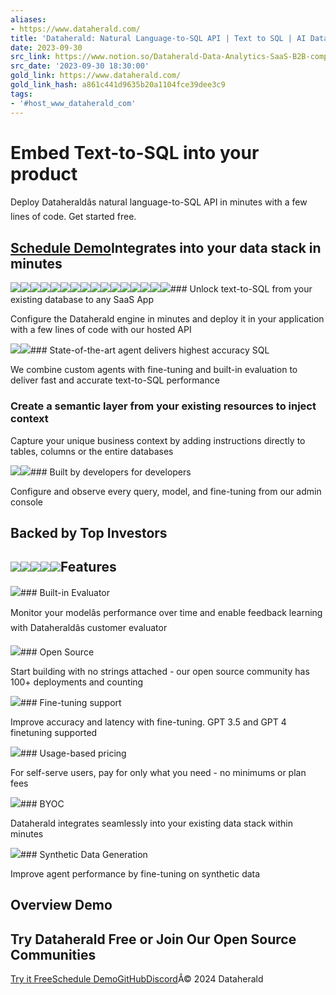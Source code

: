 ```yaml
---
aliases:
- https://www.dataherald.com/
title: 'Dataherald: Natural Language-to-SQL API | Text to SQL | AI Data Analytics'
date: 2023-09-30
src_link: https://www.notion.so/Dataherald-Data-Analytics-SaaS-B2B-company-I-Y-Combinator-b38de227b7644db3ba020bcf8106e355
src_date: '2023-09-30 18:30:00'
gold_link: https://www.dataherald.com/
gold_link_hash: a861c441d9635b20a1104fce39dee3c9
tags:
- '#host_www_dataherald_com'
---
```


Embed Text-to-SQL into your product
===================================

Deploy Dataheraldâs natural language-to-SQL API in minutes with a few lines of code. Get started free.  


[Schedule Demo](/contact)Integrates into your data stack in minutes
------------------------------------------

![](https://assets-global.website-files.com/63b492643ec3ed91ff46653d/64b6bab891b93800b602980b_Bigquery.png)![](https://assets-global.website-files.com/63b492643ec3ed91ff46653d/64b6bab891b93800b6029833_Postgres.png)![](https://assets-global.website-files.com/63b492643ec3ed91ff46653d/660e80cc6ba48dc14e319b31_AWS%20Athena.png)![](https://assets-global.website-files.com/63b492643ec3ed91ff46653d/660e80e8d204f2837bd6a4f1_Clockhouse.png)![](https://assets-global.website-files.com/63b492643ec3ed91ff46653d/64b6bab8db01d63200394354_databricks.png)![](https://assets-global.website-files.com/63b492643ec3ed91ff46653d/660e834b0b5b78e03a4e8d8f_Snowflake.png)![](https://assets-global.website-files.com/63b492643ec3ed91ff46653d/660e80e92b0ce203b28ad1c6_MS%20SQL%20Server.png)![](https://assets-global.website-files.com/63b492643ec3ed91ff46653d/660e80ea9ffe5061d9df482f_MariaDB.png)![](https://assets-global.website-files.com/63b492643ec3ed91ff46653d/64b6bab891b93800b602980b_Bigquery.png)![](https://assets-global.website-files.com/63b492643ec3ed91ff46653d/64b6bab891b93800b6029833_Postgres.png)![](https://assets-global.website-files.com/63b492643ec3ed91ff46653d/660e80cc6ba48dc14e319b31_AWS%20Athena.png)![](https://assets-global.website-files.com/63b492643ec3ed91ff46653d/660e80e8d204f2837bd6a4f1_Clockhouse.png)![](https://assets-global.website-files.com/63b492643ec3ed91ff46653d/64b6bab8db01d63200394354_databricks.png)![](https://assets-global.website-files.com/63b492643ec3ed91ff46653d/64b6bab85035e565c3eccda0_Snowflake.png)![](https://assets-global.website-files.com/63b492643ec3ed91ff46653d/660e80e92b0ce203b28ad1c6_MS%20SQL%20Server.png)![](https://assets-global.website-files.com/63b492643ec3ed91ff46653d/660e80ea9ffe5061d9df482f_MariaDB.png)### Unlock text-to-SQL from your existing database to any SaaS App

Configure the Dataherald engine in minutes and deploy it in your application with a few lines of code with our hosted API

![](https://assets-global.website-files.com/63b492643ec3ed91ff46653d/660ffb2f9afac914e8c0c350_Diagram%201.svg)![](https://assets-global.website-files.com/63b492643ec3ed91ff46653d/660fff5bd7059e6af44a47f3_Agent%20Steps.svg)### State-of-the-art agent delivers highest accuracy SQL

We combine custom agents with fine-tuning and built-in evaluation to deliver fast and accurate text-to-SQL performance

### Create a semantic layer from your existing resources to inject context

Capture your unique business context by adding instructions directly to tables, columns or the entire databases

![](https://assets-global.website-files.com/63b492643ec3ed91ff46653d/660ffe7fca57a3f1278cc86c_Instructions.svg)![](https://assets-global.website-files.com/63b492643ec3ed91ff46653d/6610014a96f19deb95aadc2b_Admin%20console.png)### Built by developers for developers

Configure and observe every query, model, and fine-tuning from our admin console

Backed by Top Investors
-----------------------

![](https://assets-global.website-files.com/63b492643ec3ed91ff46653d/63b8525d9a68cc13fe7f7fe3_Y_Combinator_logo_text_wordmark.png)![](https://assets-global.website-files.com/63b492643ec3ed91ff46653d/64b6c1ec71b18ee16d1e10fe_BDMI%20white.png)![](https://assets-global.website-files.com/63b492643ec3ed91ff46653d/64b6c1ecf64294f63bfa3e39_Garage%20White.png)![](https://assets-global.website-files.com/63b492643ec3ed91ff46653d/64b6c1ed95b3b2860074133b_Amino%20white.png)![](https://assets-global.website-files.com/63b492643ec3ed91ff46653d/64b6c1ecbff905d108dcbc2b_aperiamventures%20white.png)Features
--------

![](https://assets-global.website-files.com/63b492643ec3ed91ff46653d/66150b44299682113ac91e77_Confidence.svg)### Built-in Evaluator

Monitor your modelâs performance over time and enable feedback learning with Dataheraldâs customer evaluator

![](https://assets-global.website-files.com/63b492643ec3ed91ff46653d/66150ab1a4b56514d6729a42_Github.svg)### Open Source

Start building with no strings attached - our open source community has 100+ deployments and counting

![](https://assets-global.website-files.com/63b492643ec3ed91ff46653d/66150b43ec851f64cde19d5b_Fine%20Tune.svg)### Fine-tuning support

Improve accuracy and latency with fine-tuning. GPT 3.5 and GPT 4 finetuning supported

![](https://assets-global.website-files.com/63b492643ec3ed91ff46653d/66150b44ab8708b71b24b639_Usage.svg)### Usage-based pricing

For self-serve users, pay for only what you need - no minimums or plan fees

![](https://assets-global.website-files.com/63b492643ec3ed91ff46653d/66150ab1555a9803405b46c2_Logos.svg)### BYOC

Dataherald integrates seamlessly into your existing data stack within minutes

![](https://assets-global.website-files.com/63b492643ec3ed91ff46653d/66150ab0c32b1a7116e84bba_Synthetic.svg)### Synthetic Data Generation

Improve agent performance by fine-tuning on synthetic data

Overview Demo
-------------

Try Dataherald Free or Join Our Open Source Communities
-------------------------------------------------------

[Try it Free](https://console.dataherald.ai)[Schedule Demo](/contact)[GitHub](https://github.com/Dataherald/dataherald)[Discord](https://discord.gg/A59Uxyy2k9)Â© 2024 Dataherald